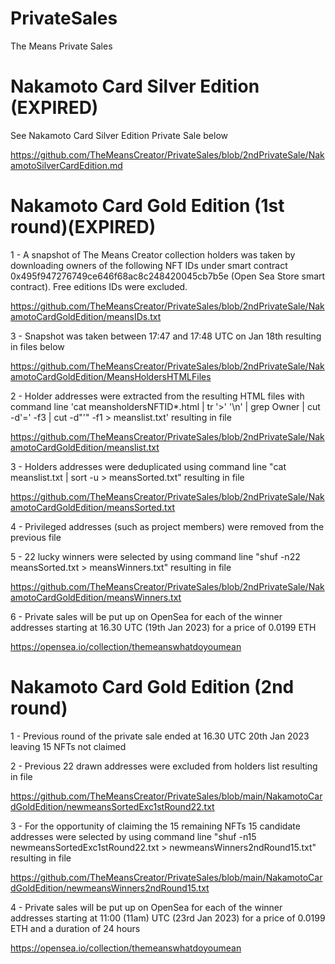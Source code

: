 # PrivateSales

The Means Private Sales

# Nakamoto Card Silver Edition (EXPIRED)

See Nakamoto Card Silver Edition Private Sale below

https://github.com/TheMeansCreator/PrivateSales/blob/2ndPrivateSale/NakamotoSilverCardEdition.md


# Nakamoto Card Gold Edition (1st round)(EXPIRED)


1 - A snapshot of The Means Creator collection holders was taken by downloading owners of the following NFT IDs under smart contract 0x495f947276749ce646f68ac8c248420045cb7b5e (Open Sea Store smart contract). Free editions IDs were excluded.

https://github.com/TheMeansCreator/PrivateSales/blob/2ndPrivateSale/NakamotoCardGoldEdition/meansIDs.txt

3 - Snapshot was taken between 17:47 and 17:48 UTC on Jan 18th resulting in files below

https://github.com/TheMeansCreator/PrivateSales/blob/2ndPrivateSale/NakamotoCardGoldEdition/MeansHoldersHTMLFiles


2 - Holder addresses were extracted from the resulting HTML files with command line 'cat meansholdersNFTID*.html | tr '>' '\n' | grep Owner | cut -d'=' -f3 | cut -d"'" -f1 > meanslist.txt' resulting in file

https://github.com/TheMeansCreator/PrivateSales/blob/2ndPrivateSale/NakamotoCardGoldEdition/meanslist.txt


3 - Holders addresses were deduplicated using command line "cat meanslist.txt | sort -u > meansSorted.txt" resulting in file 

https://github.com/TheMeansCreator/PrivateSales/blob/2ndPrivateSale/NakamotoCardGoldEdition/meansSorted.txt


4 - Privileged addresses (such as project members) were removed from the previous file


5 - 22 lucky winners were selected by using command line "shuf -n22 meansSorted.txt > meansWinners.txt" resulting in file

https://github.com/TheMeansCreator/PrivateSales/blob/2ndPrivateSale/NakamotoCardGoldEdition/meansWinners.txt


6 - Private sales will be put up on OpenSea for each of the winner addresses starting at 16.30 UTC (19th Jan 2023) for a price of 0.0199 ETH

https://opensea.io/collection/themeanswhatdoyoumean


# Nakamoto Card Gold Edition (2nd round)

1 - Previous round of the private sale ended at 16.30 UTC 20th Jan 2023 leaving 15 NFTs not claimed

2 - Previous 22 drawn addresses were excluded from holders list resulting in file

https://github.com/TheMeansCreator/PrivateSales/blob/main/NakamotoCardGoldEdition/newmeansSortedExc1stRound22.txt

3 - For the opportunity of claiming the 15 remaining NFTs 15 candidate addresses were selected by using command line "shuf -n15 newmeansSortedExc1stRound22.txt > newmeansWinners2ndRound15.txt" resulting in file

https://github.com/TheMeansCreator/PrivateSales/blob/main/NakamotoCardGoldEdition/newmeansWinners2ndRound15.txt

4 - Private sales will be put up on OpenSea for each of the winner addresses starting at 11:00 (11am) UTC (23rd Jan 2023) for a price of 0.0199 ETH and a duration of 24 hours

https://opensea.io/collection/themeanswhatdoyoumean

